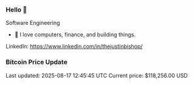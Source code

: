### Hello 🤙  

Software Engineering

- 🔭 I love computers, finance, and building things.
  
LinkedIn: https://www.linkedin.com/in/thejustinbishop/  






















































































































































































































































































































































































































































































































































































































































































































































































































































































































































































### Bitcoin Price Update
Last updated: 2025-08-17 12:45:45 UTC
Current price: $118,256.00 USD
